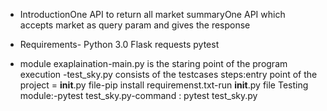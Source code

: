 * IntroductionOne API to return all market summaryOne API which accepts market as query param and gives the response

* Requirements-
Python 3.0
Flask
requests
pytest

* module exaplaination-main.py is the staring point of the program execution
-test_sky.py consists of the testcases
steps:entry point of the project = __init__.py file-pip install requiremenst.txt-run __init__.py file
Testing module:-pytest test_sky.py-command : pytest test_sky.py